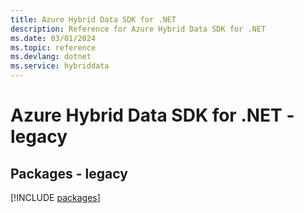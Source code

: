```yaml
---
title: Azure Hybrid Data SDK for .NET
description: Reference for Azure Hybrid Data SDK for .NET
ms.date: 03/01/2024
ms.topic: reference
ms.devlang: dotnet
ms.service: hybriddata
---
```

# Azure Hybrid Data SDK for .NET - legacy
## Packages - legacy
[!INCLUDE [packages](hybrid-data-index.md)]